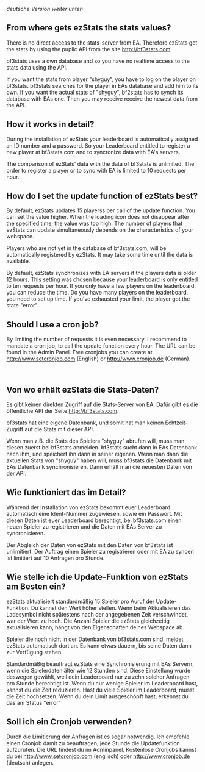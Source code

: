_deutsche Version weiter unten_


## From where gets ezStats the stats values? ##
There is no direct access to the stats-server from EA. Therefore ezStats get the stats by using the puplic API from the site http://bf3stats.com

bf3stats uses a own database and so you have no realtime access to the stats data using the API.

If you want the stats from player "shyguy", you have to log on the player on bf3stats. bf3stats searches for the player in EAs database and add him to its own.
If you want the actual stats of "shyguy", bf2stats has to synch its database with EAs one. Then you may receive receive the newest data from the API.


## How it works in detail? ##
During the installation of ezStats your leaderboard is automatically assigned an ID number and a password. So your Leaderboard entitled to register a new player at bf3stats.com and to syncronize data with EA's servers.

The comparison of ezStats' data with the data of bf3stats is unlimited. The order to register a player or to sync with EA is limited to 10 requests per hour.


## How do I set the update function of ezStats best? ##
By default, ezStats updates 15 playerss per call of the update function. You can set the value higher. When the loading icon does not disappear after the specified time, the value was too high. The number of players that ezStats can update simultaneously depends on the characteristics of your webspace.

Players who are not yet in the database of bf3stats.com, will be automatically registered by ezStats. It may take some time until the data is available.

By default, ezStats synchronizes with EA servers if the players data is older 12 hours. This setting was chosen because your leaderboard is only entitled to ten requests per hour.
If you only have a few players on the leaderboard, you can reduce the time. Do you have many players on the leaderboard, you need to set up time. If you've exhausted your limit, the player got the state "error".


## Should I use a cron job? ##
By limiting the number of requests it is even necessary. I recommend to mandate a cron job, to call the update function every hour. The URL can be found in the Admin Panel.
Free cronjobs you can create at http://www.setcronjob.com (English) or http://www.cronjob.de (German).

<br />

## Von wo erhält ezStats die Stats-Daten? ##
Es gibt keinen direkten Zugriff auf die Stats-Server von EA. Dafür gibt es die öffentliche API der Seite http://bf3stats.com.

bf3stats hat eine eigene Datenbank, und somit hat man keinen Echtzeit-Zugriff auf die Stats mit dieser API.

Wenn man z.B. die Stats des Spielers "shyguy" abrufen will, muss man diesen zuerst bei bf3stats anmelden. bf3stats sucht dann in EAs Datenbank nach ihm, und speichert ihn dann in seiner eigenen. Wenn man dann die aktuellen Stats von "shyguy" haben will, muss bf3stats die Datenbank mit EAs Datenbank synchronisieren. Dann erhält man die neuesten Daten von der API.


## Wie funktioniert das im Detail? ##
Während der Installation von ezStats bekommt euer Leaderboard automatisch eine Ident-Nummer zugewiesen, sowie ein Passwort. Mit diesen Daten ist euer Leaderboard berechtigt, bei bf3stats.com einen neuen Spieler zu registrieren und die Daten mit EAs Server zu syncronisieren.

Der Abgleich der Daten von ezStats mit den Daten von bf3stats ist unlimitiert. Der Auftrag einen Spieler zu registrieren oder mit EA zu syncen ist limitiert auf 10 Anfragen pro Stunde.


## Wie stelle ich die Update-Funktion von ezStats am Besten ein? ##
ezStats aktualisiert standardmäßig 15 Spieler pro Auruf der Update-Funktion. Du kannst den Wert höher stellen. Wenn beim Aktualisieren das Ladesymbol nicht spätestens nach der angegebenen Zeit verschwindet, war der Wert zu hoch. Die Anzahl Spieler die ezStats gleichzeitig aktualisieren kann, hängt von den Eigenschaften deines Webspace ab.

Spieler die noch nicht in der Datenbank von bf3stats.com sind, meldet ezStats automatisch dort an. Es kann etwas dauern, bis seine Daten dann zur Verfügung stehen.

Standardmäßig beauftragt ezStats eine Synchronisierung mit EAs Servern, wenn die Spielerdaten älter wie 12 Stunden sind. Diese Einstellung wurde deswegen gewählt, weil dein Leaderboard nur zu zehn solcher Anfragen pro Stunde berechtigt ist.
Wenn du nur wenige Spieler im Leaderboard hast, kannst du die Zeit reduzieren. Hast du viele Spieler im Leaderboard, musst die Zeit hochsetzen. Wenn du dein Limit ausgeschöpft hast, erkennst du das am Status "error"


## Soll ich ein Cronjob verwenden? ##
Durch die Limitierung der Anfragen ist es sogar notwendig. Ich empfehle einen Cronjob damit zu beauftragen, jede Stunde die Updatefunktion aufzurufen. Die URL findest du im Adminpanel.
Kostenlose Cronjobs kannst du bei http://www.setcronjob.com (englisch) oder http://www.cronjob.de (deutsch) anlegen.